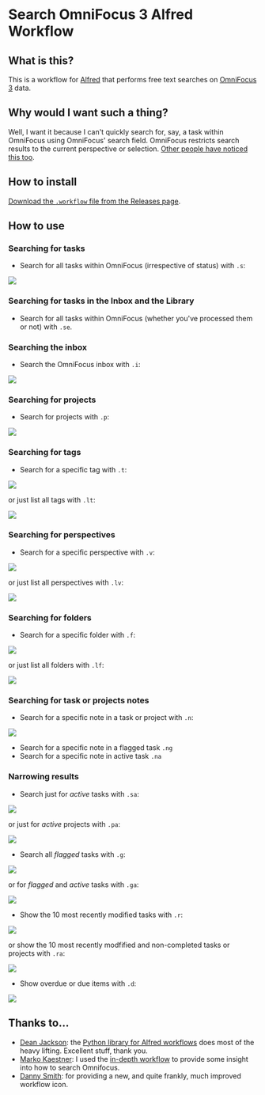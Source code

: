 # Search OmniFocus 3 Alfred Workflow

## What is this?

This is a workflow for [Alfred](http://www.alfredapp.com/) that performs free text searches on [OmniFocus 3](http://www.omnigroup.com/omnifocus) data.

## Why would I want such a thing?

Well, I want it because I can't quickly search for, say, a task within OmniFocus using OmniFocus' search field. OmniFocus restricts search results to the current perspective or selection. [Other people have noticed this too](https://discourse.omnigroup.com/t/how-to-search-all-content-a-via-changed-perspective/366).

## How to install

[Download the `.workflow` file from the Releases page](https://github.com/rhydlewis/search-omnifocus/releases/).

## How to use

### Searching for tasks

* Search for all tasks within OmniFocus (irrespective of status) with `.s`:

![](search-for-tasks.png)

### Searching for tasks in the Inbox and the Library 

* Search for all tasks within OmniFocus (whether you've processed them or not) with `.se`.

### Searching the inbox

* Search the OmniFocus inbox with `.i`:

![](search-inbox.png)

### Searching for projects

* Search for projects with `.p`:

![](search-for-project.png)

### Searching for tags

* Search for a specific tag with `.t`:

![](search-for-tag.png)

or just list all tags with `.lt`:

![](list-tags.png)

### Searching for perspectives

* Search for a specific perspective with `.v`:

![](search-for-perspectives.png)

or just list all perspectives with `.lv`:

![](list-perspectives.png)

### Searching for folders

* Search for a specific folder with `.f`:

![](search-for-folders.png)

or just list all folders with `.lf`:

![](list-folders.png)

### Searching for task or projects notes
 
* Search for a specific note in a task or project with `.n`:

![](search-note.png)

* Search for a specific note in a flagged task `.ng`
* Search for a specific note in active task `.na`

### Narrowing results

* Search just for *active* tasks with `.sa`:

![](search-for-active-tasks.png)

or just for *active* projects with `.pa`:

![](search-for-active-projects.png)

* Search all *flagged* tasks with `.g`:
 
![](search-for-flagged-tasks.png)

or for *flagged* and *active* tasks with `.ga`:

![](search-for-flagged-active-tasks.png)

* Show the 10 most recently modified tasks with `.r`:

![](show-recent-tasks.png)

or show the 10 most recently modfified and non-completed tasks or projects with `.ra`:

![](show-recent-active-tasks.png)

* Show overdue or due items with `.d`:

![](overdue-tasks.png)

## Thanks to...

* [Dean Jackson](https://github.com/deanishe): the [Python library for Alfred workflows](https://github.com/deanishe/alfred-workflow) does most of the heavy lifting. Excellent stuff, thank you.
* [Marko Kaestner](https://github.com/markokaestner): I used the [in-depth workflow](https://github.com/markokaestner/of-task-actions) to provide some insight into how to search Omnifocus.
* [Danny Smith](https://github.com/dannysmith): for providing a new, and quite frankly, much improved workflow icon.


